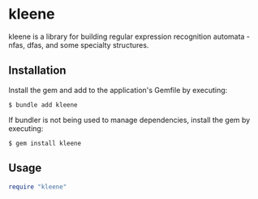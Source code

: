 # kleene

kleene is a library for building regular expression recognition automata - nfas, dfas, and some specialty structures.


## Installation

Install the gem and add to the application's Gemfile by executing:

    $ bundle add kleene

If bundler is not being used to manage dependencies, install the gem by executing:

    $ gem install kleene


## Usage

```ruby
require "kleene"
```
